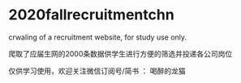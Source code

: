 # 2020fallrecruitmentchn
crwaling of a recruitment website, for study use only.


爬取了应届生网的2000条数据供学生进行方便的筛选并投递各公司岗位


仅供学习使用，欢迎关注微信订阅号/简书 ： 喝醉的龙猫 
